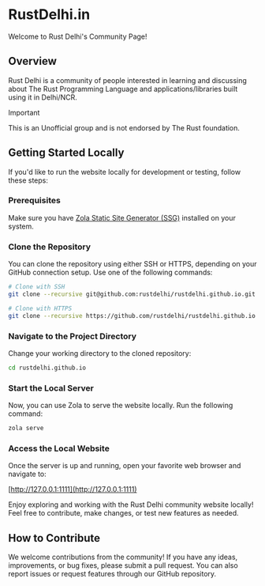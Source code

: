 # RustDelhi.in

Welcome to Rust Delhi's Community Page!

## Overview

Rust Delhi is a community of people interested in learning and discussing about
The Rust Programming Language and applications/libraries built using it in
Delhi/NCR.

> [!IMPORTANT]
> This is an Unofficial group and is not endorsed by The Rust foundation.

## Getting Started Locally

If you'd like to run the website locally for development or testing, follow
these steps:

### Prerequisites

Make sure you have [Zola Static Site Generator (SSG)](https://getzola.org/)
installed on your system.

### Clone the Repository

You can clone the repository using either SSH or HTTPS, depending on your GitHub
connection setup. Use one of the following commands:

```bash
# Clone with SSH
git clone --recursive git@github.com:rustdelhi/rustdelhi.github.io.git

# Clone with HTTPS
git clone --recursive https://github.com/rustdelhi/rustdelhi.github.io.git
```

### Navigate to the Project Directory

Change your working directory to the cloned repository:

```bash
cd rustdelhi.github.io
```

### Start the Local Server

Now, you can use Zola to serve the website locally. Run the following command:

```bash
zola serve
```

### Access the Local Website

Once the server is up and running, open your favorite web browser and navigate
to:

[http://127.0.0.1:1111](http://127.0.0.1:1111)

Enjoy exploring and working with the Rust Delhi community website locally! Feel
free to contribute, make changes, or test new features as needed.

## How to Contribute

We welcome contributions from the community! If you have any ideas,
improvements, or bug fixes, please submit a pull request. You can also report
issues or request features through our GitHub repository.
